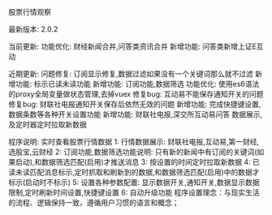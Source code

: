 股票行情观察

最新版本: 2.0.2

当前更新:
功能优化: 财经新闻合并,问答类资讯合并
新增功能: 问答类新增上证E互动

近期更新:
问题修复: 订阅显示修复,数据过滤如果没有一个关键词那么就不过滤
新增功能: 标示已读未读功能
新增功能: 订阅功能,数据筛选
功能优化: 使用es6语法的proxy全局变量做状态管理,去掉vuex
修复bug: 互动易不能保存通知开关的问题
修复bug: 财联社电报通知开关保存后依然无效的问题
新增功能: 完成快捷键设置, 数据条数等各种开关设置功能
新增功能: 财联社电报,深交所互动易问答 数据展示,及定时器定时拉取新数据

程序说明:
实时查看股票行情数据
1: 行情数据展示: 财联社电报,互动易,第一财经,选股宝,云财经
2: 订阅功能,数据筛选功能说明: 只有新的新闻中有订阅的关键词(如果启动),和数据筛选匹配(启用)才推送消息
3: 按设置的时间定时拉取新数据
4: 已读未读匹配消息标示,定时抓取和刷新到的数据,和数据筛选匹配(启用)中的数据才标示(启动时不标示)
5: 设置各种参数配置: 显示数据开关,通知开关,数据显示数据限制,定时刷新时间设置,快捷键设置
6: 自动升级功能
程序设置理念：与现实生活的流程、逻辑保持一致，遵循用户习惯的语言和概念；
